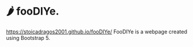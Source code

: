 # 🌶️ fooDIYe.

https://stoicadragos2001.github.io/fooDIYe/
FooDIYe is a webpage created using Bootstrap 5.
